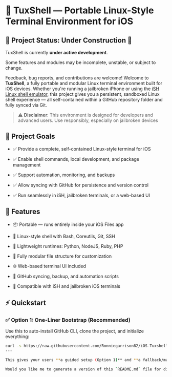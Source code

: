 # 📱 TuxShell — Portable Linux-Style Terminal Environment for iOS

## 🔧 Project Status: Under Construction 🚧

TuxShell is currently **under active development**.  

Some features and modules may be incomplete, unstable, or subject to change.  

Feedback, bug reports, and contributions are welcome!
Welcome to **TuxShell**, a fully portable and modular Linux terminal environment built for iOS devices. Whether you're running a jailbroken iPhone or using the [iSH Linux shell emulator](https://apps.apple.com/us/app/ish-shell/id1436902243), this project gives you a persistent, sandboxed Linux shell experience — all self-contained within a GitHub repository folder and fully synced via Git.
> ⚠️ **Disclaimer**: This environment is designed for developers and advanced users. Use responsibly, especially on jailbroken devices
## 🎯 Project Goals

- ✅ Provide a complete, self-contained Linux-style terminal for iOS  

- ✅ Enable shell commands, local development, and package management  

- ✅ Support automation, monitoring, and backups  

- ✅ Allow syncing with GitHub for persistence and version control  

- ✅ Run seamlessly in iSH, jailbroken terminals, or a web-based UI  
## 🚀 Features
- 📦 Portable — runs entirely inside your iOS Files app  

- 🐚 Linux-style shell with Bash, Coreutils, Git, SSH  

- 🧠 Lightweight runtimes: Python, NodeJS, Ruby, PHP  

- 📁 Fully modular file structure for customization  

- 🌐 Web-based terminal UI included  

- 🔄 GitHub syncing, backup, and automation scripts  

- 📱 Compatible with iSH and jailbroken iOS terminals  
## ⚡ Quickstart

### ✅ Option 1: One-Liner Bootstrap (Recommended)

Use this to auto-install GitHub CLI, clone the project, and initialize everything:

```bash
curl -s https://raw.githubusercontent.com/Ronniegarrison82/iOS-Tuxshell/bootstrap-setup/scripts/bootstrap_gh.sh | bash
---

This gives your users **a guided setup (Option 1)** and **a fallback/manual setup (Option 2)** — best practice for open source.

Would you like me to generate a version of this `README.md` file for direct copy/paste with all your current sections included?
